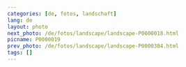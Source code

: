 ```yaml
---
categories: [de, fotos, landschaft]
lang: de
layout: photo
next_photo: /de/fotos/landscape/landscape-P0000018.html
picname: P0000019
prev_photo: /de/fotos/landscape/landscape-P0000384.html
tags: []
---
```

